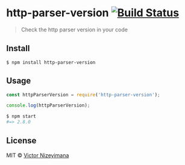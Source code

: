 # http-parser-version [![Build Status](https://travis-ci.org/MrDatastorage/http-parser-version.svg?branch=master)](https://travis-ci.org/MrDatastorage/http-parser-version)

> Check the http parser version in your code


## Install

```
$ npm install http-parser-version
```


## Usage

```js
const httpParserVersion = require('http-parser-version');

console.log(httpParserVersion);
```

```sh
$ npm start
#=> 2.8.0
```


## License

MIT © [Victor Nizeyimana](http://victor.js.org)
